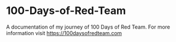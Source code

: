 # 100-Days-of-Red-Team
A documentation of my journey of 100 Days of Red Team. For more information visit https://100daysofredteam.com
